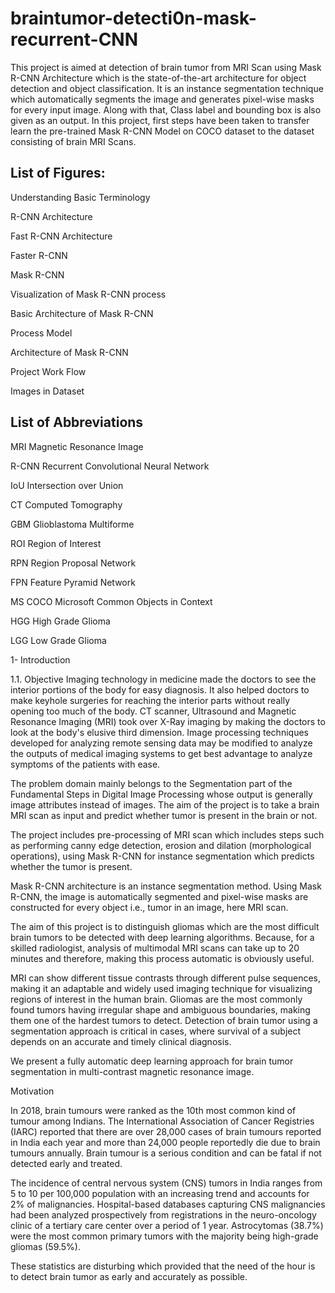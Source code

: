 # braintumor-detecti0n-mask-recurrent-CNN
This project is aimed at detection of brain tumor from MRI Scan using Mask R-CNN Architecture which is the state-of-the-art architecture for object detection and object classification. It is an instance segmentation technique which automatically segments the image and generates pixel-wise masks for every input image. Along with that, Class label and bounding box is also given as an output. In this project, first steps have been taken to transfer learn the pre-trained Mask R-CNN Model on COCO dataset to the dataset consisting of brain MRI Scans.


## List of Figures:

Understanding Basic Terminology

R-CNN Architecture

Fast R-CNN Architecture

Faster R-CNN

Mask R-CNN

Visualization of Mask R-CNN process

Basic Architecture of Mask R-CNN

Process Model

Architecture of Mask R-CNN

Project Work Flow

Images in Dataset


## List of Abbreviations

MRI						Magnetic Resonance Image

R-CNN					Recurrent Convolutional Neural Network

IoU						Intersection over Union

CT						Computed Tomography

GBM						Glioblastoma Multiforme

ROI						Region of Interest

RPN						Region Proposal Network

FPN						Feature Pyramid Network

MS COCO					Microsoft Common Objects in Context

HGG						High Grade Glioma

LGG						Low Grade Glioma


1- Introduction

1.1. Objective
Imaging technology in medicine made the doctors to see the interior portions of the body for easy diagnosis. It also helped doctors to make keyhole surgeries for reaching the interior parts without really opening too much of the body. CT scanner, Ultrasound and Magnetic Resonance Imaging (MRI) took over X-Ray imaging by making the doctors to look at the body's elusive third dimension. Image processing techniques developed for analyzing remote sensing data may be modified to analyze the outputs of medical imaging systems to get best advantage to analyze symptoms of the patients with ease. 

The problem domain mainly belongs to the Segmentation part of the Fundamental Steps in Digital Image Processing whose output is generally image attributes instead of images.
The aim of the project is to take a brain MRI scan as input and predict whether tumor is present in the brain or not.

The project includes pre-processing of MRI scan which includes steps such as performing canny edge detection, erosion and dilation (morphological operations), using Mask R-CNN for instance segmentation which predicts whether the tumor is present. 

Mask R-CNN architecture is an instance segmentation method. Using Mask R-CNN, the image is automatically segmented and pixel-wise masks are constructed for every object i.e., tumor in an image, here MRI scan.

The aim of this project is to distinguish gliomas which are the most difficult brain tumors to be detected with deep learning algorithms. Because, for a skilled radiologist, analysis of multimodal MRI scans can take up to 20 minutes and therefore, making this process automatic is obviously useful.

MRI can show different tissue contrasts through different pulse sequences, making it an adaptable and widely used imaging technique for visualizing regions of interest in the human brain. Gliomas are the most commonly found tumors having irregular shape and ambiguous boundaries, making them one of the hardest tumors to detect. Detection of brain tumor using a segmentation approach is critical in cases, where survival of a subject depends on an accurate and timely clinical diagnosis.

We present a fully automatic deep learning approach for brain tumor segmentation in multi-contrast magnetic resonance image.

Motivation

In 2018, brain tumours were ranked as the 10th most common kind of tumour among Indians. The International Association of Cancer Registries (IARC) reported that there are over 28,000 cases of brain tumours reported in India each year and more than 24,000 people reportedly die due to brain tumours annually. Brain tumour is a serious condition and can be fatal if not detected early and treated.

The incidence of central nervous system (CNS) tumors in India ranges from 5 to 10 per 100,000 population with an increasing trend and accounts for 2% of malignancies. Hospital-based databases capturing CNS malignancies had been analyzed prospectively from registrations in the neuro-oncology clinic of a tertiary care center over a period of 1 year. Astrocytomas (38.7%) were the most common primary tumors with the majority being high-grade gliomas (59.5%).

These statistics are disturbing which provided that the need of the hour is to detect brain tumor as early and accurately as possible.

